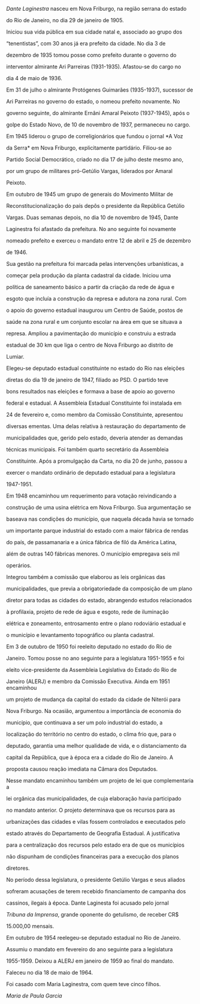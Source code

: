

*Dante Laginestra* nasceu em Nova Friburgo, na região serrana do estado

do Rio de Janeiro, no dia 29 de janeiro de 1905.



Iniciou sua vida pública em sua cidade natal e, associado ao grupo dos

“tenentistas”, com 30 anos já era prefeito da cidade. No dia 3 de

dezembro de 1935 tomou posse como prefeito durante o governo do

interventor almirante Ari Parreiras (1931-1935). Afastou-se do cargo no

dia 4 de maio de 1936.



Em 31 de julho o almirante Protógenes Guimarães (1935-1937), sucessor de

Ari Parreiras no governo do estado, o nomeou prefeito novamente. No

governo seguinte, do almirante Ernâni Amaral Peixoto (1937-1945), após o

golpe do Estado Novo, de 10 de novembro de 1937, permaneceu no cargo.



Em 1945 liderou o grupo de correligionários que fundou o jornal *A Voz

da Serra* em Nova Friburgo, explicitamente partidário. Filiou-se ao

Partido Social Democrático, criado no dia 17 de julho deste mesmo ano,

por um grupo de militares pró-Getúlio Vargas, liderados por Amaral

Peixoto.



Em outubro de 1945 um grupo de generais do Movimento Militar de

Reconstitucionalização do país depôs o presidente da República Getúlio

Vargas. Duas semanas depois, no dia 10 de novembro de 1945, Dante

Laginestra foi afastado da prefeitura. No ano seguinte foi novamente

nomeado prefeito e exerceu o mandato entre 12 de abril e 25 de dezembro

de 1946.



Sua gestão na prefeitura foi marcada pelas intervenções urbanísticas, a

começar pela produção da planta cadastral da cidade. Iniciou uma

política de saneamento básico a partir da criação da rede de água e

esgoto que incluía a construção da represa e adutora na zona rural. Com

o apoio do governo estadual inaugurou um Centro de Saúde, postos de

saúde na zona rural e um conjunto escolar na área em que se situava a

represa. Ampliou a pavimentação do município e construiu a estrada

estadual de 30 km que liga o centro de Nova Friburgo ao distrito de

Lumiar.



Elegeu-se deputado estadual constituinte no estado do Rio nas eleições

diretas do dia 19 de janeiro de 1947, filiado ao PSD. O partido teve

bons resultados nas eleições e formava a base de apoio ao governo

federal e estadual. A Assembleia Estadual Constituinte foi instalada em

24 de fevereiro e, como membro da Comissão Constituinte, apresentou

diversas ementas. Uma delas relativa à restauração do departamento de

municipalidades que, gerido pelo estado, deveria atender as demandas

técnicas municipais. Foi também quarto secretário da Assembleia

Constituinte. Após a promulgação da Carta, no dia 20 de junho, passou a

exercer o mandato ordinário de deputado estadual para a legislatura

1947-1951.



Em 1948 encaminhou um requerimento para votação reivindicando a

construção de uma usina elétrica em Nova Friburgo. Sua argumentação se

baseava nas condições do município, que naquela década havia se tornado

um importante parque industrial do estado com a maior fábrica de rendas

do país, de passamanaria e a única fábrica de filó da América Latina,

além de outras 140 fábricas menores. O município empregava seis mil

operários.



Integrou também a comissão que elaborou as leis orgânicas das

municipalidades, que previa a obrigatoriedade da composição de um plano

diretor para todas as cidades do estado, abrangendo estudos relacionados

à profilaxia, projeto de rede de água e esgoto, rede de iluminação

elétrica e zoneamento, entrosamento entre o plano rodoviário estadual e

o município e levantamento topográfico ou planta cadastral.



Em 3 de outubro de 1950 foi reeleito deputado no estado do Rio de

Janeiro. Tomou posse no ano seguinte para a legislatura 1951-1955 e foi

eleito vice-presidente da Assembleia Legislativa do Estado do Rio de

Janeiro (ALERJ) e membro da Comissão Executiva. Ainda em 1951 encaminhou

um projeto de mudança da capital do estado da cidade de Niterói para

Nova Friburgo. Na ocasião, argumentou a importância de economia do

município, que continuava a ser um polo industrial do estado, a

localização do território no centro do estado, o clima frio que, para o

deputado, garantia uma melhor qualidade de vida, e o distanciamento da

capital da República, que à época era a cidade do Rio de Janeiro. A

proposta causou reação imediata na Câmara dos Deputados.



Nesse mandato encaminhou também um projeto de lei que complementaria a

lei orgânica das municipalidades, de cuja elaboração havia participado

no mandato anterior. O projeto determinava que os recursos para as

urbanizações das cidades e vilas fossem controlados e executados pelo

estado através do Departamento de Geografia Estadual. A justificativa

para a centralização dos recursos pelo estado era de que os municípios

não dispunham de condições financeiras para a execução dos planos

diretores.



No período dessa legislatura, o presidente Getúlio Vargas e seus aliados

sofreram acusações de terem recebido financiamento de campanha dos

cassinos, ilegais à época. Dante Laginesta foi acusado pelo jornal

*Tribuna da Imprensa*, grande oponente do getulismo, de receber CR\$

15.000,00 mensais.



Em outubro de 1954 reelegeu-se deputado estadual no Rio de Janeiro.

Assumiu o mandato em fevereiro do ano seguinte para a legislatura

1955-1959. Deixou a ALERJ em janeiro de 1959 ao final do mandato.



Faleceu no dia 18 de maio de 1964.



Foi casado com Maria Laginestra, com quem teve cinco filhos.



*Maria de Paula Garcia*



